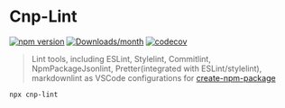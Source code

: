# Cnp-Lint

[![npm version][npm-img]][npm-url]
[![Downloads/month][download-img]][download-url]
[![codecov][codecov-img]][codecov-url]

> Lint tools, including ESLint, Stylelint, Commitlint, NpmPackageJsonlint, Pretter(integrated with ESLint/stylelint), markdownlint as VSCode configurations for [create-npm-package](https://github.com/hsuehic/create-npm-packages/packages/create-npm-packages/README.md)

```bash
npx cnp-lint
```

[npm-img]: https://img.shields.io/npm/v/cnp-lint.svg
[npm-url]: https://www.npmjs.com/package/cnp-lint
[download-img]: https://img.shields.io/npm/dm/cnp-lint.svg
[download-url]: http://www.npmtrends.com/cnp-lint
[codecov-img]: https://codecov.io/gh/hsuehic/create-npm-packages/branch/main/graph/badge.svg?token=38H26EP6UM
[codecov-url]: https://codecov.io/gh/hsuehic/create-npm-packages
